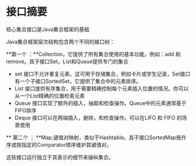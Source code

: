 # 接口摘要

核心集合接口是Java集合框架的基础

Java集合框架层次结构包含两个不同的接口树：

**第一个 ：**Collection，它提供了所有集合使用的基本功能，例如：add 和remove。其子接口Set，List和Queue提供专门的集合
* set 接口不允许重复元素。这可用于存储集合，例如卡片或学生记录，Set接口有一个子接口SortedSet，它提供了集合中的元素排序。
* List 接口提供有序集合，用于需要精确控制每个元素插入位置的情况。你可以从一个List精确的位置检索元素
* Queue 接口实现了额外的插入，抽取和检查操作。Queue中的元素通常基于FIFO排序
* Deque 接口可以在两端插入，删除，和检查操作。可以在LIFO 和 FIFO 的场景使用

** 第二个 ： **Map,键值对映射，类似于Hashtable。其子接口SortedMap按升序或按指定的Comparator顺序维护其键值对。

这些接口运行独立于其表示的细节来操纵集合。